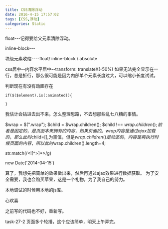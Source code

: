 ```yaml
---
title: CSS清除浮动
date: 2016-4-15 17:57:02
tags: [CSS,浮动]
categories: Static
---
```


float---记得要给父元素清除浮动。

inline-block---

块级元素收缩----float/ inline-block / absolute

css居中--内容水平居中--transform: translateX(-50%)
如果无法完全显示在一行，总是折行，那么很可能是因为内部单个元素长度过大，可以缩小长度试试。

判断现在有没有动画存在
```
if($($element).is(:animated)){
	
}
```
我估计会钻进去出不来。怎么整理思路，不去想那些乱七八糟的事情。

$wrap = $(".wrap");
$child = $wrap.children();
$child !== $wrap.children();
前者是固定的，是页面本来拥有的内容，如果页面的。wrap内容是通过ajax加载的，
那么此时$child=[],为空值，但是$wrap.children()是动态的，内容是再执行时候页面的内容，
所以此时$wrap.children().length=4;

str.match(/<![^>]*>/g)  

new Date('2014-04-15')

算了，我想先把简单的效果做出来，然后再通过ajax效果进行数据获取。
为了安全需要，我也会购买苹果，这是一个礼物，为了我自己的努力。

本地调试的时候用本地的js库。

心欢喜

之前写的代码也不好，重新写。

task-27-2   页面多个轮播，这个应该简单，明天上午弄完。